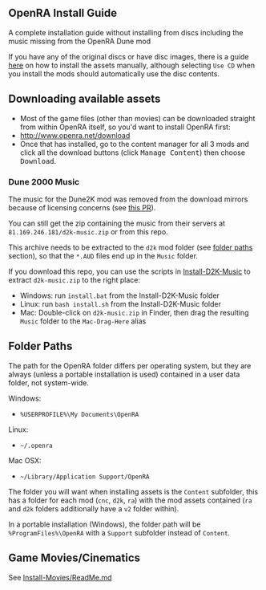 ## OpenRA Install Guide
A complete installation guide without installing from discs including
the music missing from the OpenRA Dune mod

If you have any of the original discs or have disc images, there is
a guide [here](https://github.com/OpenRA/OpenRA/wiki/Game-Content) on how to install
the assets manually, although selecting `Use CD` when you install
the mods should automatically use the disc contents.

## Downloading available assets
- Most of the game files (other than movies) can be downloaded
straight from within OpenRA itself, so you'd want to install OpenRA first:
- http://www.openra.net/download
- Once that has installed, go to the content manager for all 3 mods and click all the download buttons
(click <kbd>Manage Content</kbd>) then choose <kbd>Download</kbd>.

### Dune 2000 Music
The music for the Dune2K mod was removed from the download mirrors
because of licensing concerns (see [this PR](https://github.com/OpenRA/OpenRAWeb/pull/268)).

You can still get the zip containing the music from their servers at
`81.169.246.181/d2k-music.zip` or from this repo.

This archive needs to be extracted to the `d2k` mod folder
(see [folder paths](#folder-paths) section), so that the `*.AUD` files end up in the `Music` folder.

If you download this repo, you can use the scripts in [Install-D2K-Music](Install-D2K-Music) to extract `d2k-music.zip` to the right place:
- Windows: run `install.bat` from the Install-D2K-Music folder
- Linux: run `bash install.sh` from the Install-D2K-Music folder
- Mac: Double-click on `d2k-music.zip` in Finder, then drag the resulting `Music` folder to the `Mac-Drag-Here` alias

## Folder Paths
The path for the OpenRA folder differs per operating system,
but they are always (unless a portable installation is used)
contained in a user data folder, not system-wide.

Windows:
- `%USERPROFILE%\My Documents\OpenRA`

Linux:
- `~/.openra`

Mac OSX:
- `~/Library/Application Support/OpenRA`

The folder you will want when installing assets is the `Content` subfolder,
this has a folder for each mod (`cnc`, `d2k`, `ra`) with the mod assets contained (`ra` and `d2k` folders additionally have a `v2` folder within).

In a portable installation (Windows), the folder path will be
`%ProgramFiles%\OpenRA` with a `Support` subfolder instead of `Content`.

## Game Movies/Cinematics
See [Install-Movies/ReadMe.md](Install-Movies#tiberium-dawn)
